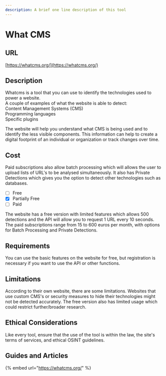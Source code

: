```yaml
---
description: A brief one line description of this tool
---
```


# What CMS

## URL

[https://whatcms.org/](https://whatcms.org/)

## Description

Whatcms is a tool that you can use to identify the technologies used to power a website. \
A couple of examples of what the website is able to detect:\
Content Management Systems (CMS)\
Programming languages\
Specific plugins

The website will help you understand what CMS is being used and to identify the less visible components. This information can help to create a digital footprint of an individual or organization or track changes over time.&#x20;

## Cost

Paid subscriptions also allow batch processing which will allows the user to upload lists of URL's to be analysed simultaneously. It also has Private Detections which gives you the option to detect other technologies such as databases.

* [ ] Free
* [x] Partially Free
* [ ] Paid

The website has a free version with limited features which allows 500 detections and the API will allow you to request 1 URL every 10 seconds. \
The paid subscriptions range from 15 to 600 euros per month, with options for Batch Processing and Private Detections.&#x20;

## Requirements

You can use the basic features on the website for free, but registration is necessary if you want to use the API or other functions.&#x20;

## Limitations

According to their own website, there are some limitations. Websites that use custom CMS's or security measures to hide their technologies might not be detected accurately. The free version also has limited usage which could restrict further/broader research.

## Ethical Considerations

Like every tool, ensure that the use of the tool is within the law, the site's terms of services, and ethical OSINT guidelines.

## Guides and Articles



{% embed url="https://whatcms.org/" %}
